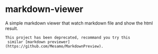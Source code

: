 # markdown-viewer
A simple markdown viewer that watch markdown file and show the html result.

```
This project has been deprecated, recommand you try this
 similar [markdown previewer](https://github.com/Mesamo/MarkdownPreview).
```
